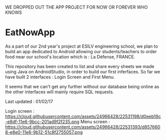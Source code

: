WE DROPPED OUT THE APP PROJECT FOR NOW OR FOREVER WHO KNOWS

# EatNowApp

As a part of our 2nd year's project at ESILV engineering school, we plan to build an app dedicated to Android allowing our students/teachers to order food near our school's location which is : La Défense, FRANCE.

This repository has been created to list and share every sheets we made using Java on AndroidStudio, in order to build our first inferfaces. So far we have built 2 interfaces : Login Screen and First Menu.

It seems that we can't get any further without our database being online as the other interfaces will mainly require SQL requests.

Last updated : 01/02/17

Login screen : https://cloud.githubusercontent.com/assets/24966428/22531198/d0eeb19c-e8df-11e6-9bcc-201ad9f2f235.png
Menu screen : https://cloud.githubusercontent.com/assets/24966428/22531393/d8576608-e8e0-11e6-9b12-51c8f2755057.png

